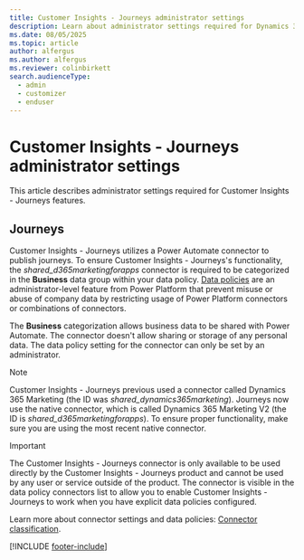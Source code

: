 ```yaml
---
title: Customer Insights - Journeys administrator settings
description: Learn about administrator settings required for Dynamics 365 Customer Insights - Journeys.
ms.date: 08/05/2025
ms.topic: article
author: alfergus
ms.author: alfergus
ms.reviewer: colinbirkett
search.audienceType: 
  - admin
  - customizer
  - enduser
---
```


# Customer Insights - Journeys administrator settings

This article describes administrator settings required for Customer Insights - Journeys features.

## Journeys

Customer Insights - Journeys utilizes a Power Automate connector to publish journeys. To ensure Customer Insights - Journeys's functionality, the *shared_d365marketingforapps* connector is required to be categorized in the **Business** data group within your data policy. [Data policies](/power-platform/admin/wp-data-loss-prevention) are an administrator-level feature from Power Platform that prevent misuse or abuse of company data by restricting usage of Power Platform connectors or combinations of connectors.

The **Business** categorization allows business data to be shared with Power Automate. The connector doesn't allow sharing or storage of any personal data. The data policy setting for the connector can only be set by an administrator.

> [!NOTE]
> Customer Insights - Journeys previous used a connector called Dynamics 365 Marketing (the ID was *shared_dynamics365marketing*). Journeys now use the native connector, which is called Dynamics 365 Marketing V2 (the ID is *shared_d365marketingforapps*). To ensure proper functionality, make sure you are using the most recent native connector.

> [!IMPORTANT]
> The Customer Insights - Journeys connector is only available to be used directly by the Customer Insights - Journeys product and cannot be used by any user or service outside of the product. The connector is visible in the data policy connectors list to allow you to enable Customer Insights - Journeys to work when you have explicit data policies configured.

Learn more about connector settings and data policies: [Connector classification](/power-platform/admin/dlp-connector-classification).

[!INCLUDE [footer-include](./includes/footer-banner.md)]
